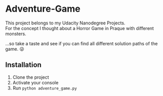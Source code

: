 # Adventure-Game

This project belongs to my Udacity Nanodegree Projects.   
For the concept I thought about a Horror Game in Praque with different monsters.

...so take a taste and see if you can find all different solution paths of the game. 😜

## Installation

1. Clone the project
2. Activate your console 
3. Run `python adventure_game.py`
